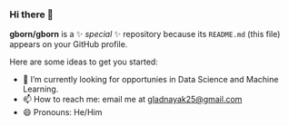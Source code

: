 ### Hi there 👋


**gborn/gborn** is a ✨ _special_ ✨ repository because its `README.md` (this file) appears on your GitHub profile.

Here are some ideas to get you started:

- 🔭 I’m currently looking for opportunies in Data Science and Machine Learning.
- 📫 How to reach me: email me at gladnayak25@gmail.com
- 😄 Pronouns: He/Him

